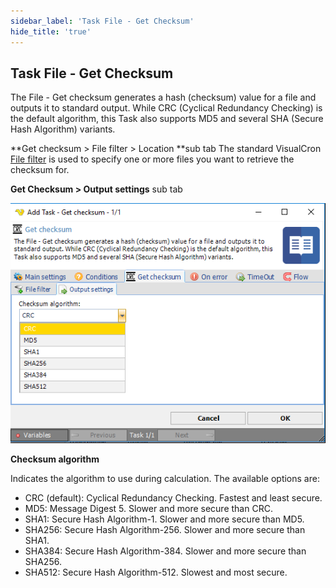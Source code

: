 ```yaml
---
sidebar_label: 'Task File - Get Checksum'
hide_title: 'true'
---
```


## Task File - Get Checksum

The File - Get checksum generates a hash (checksum) value for a file and outputs it to standard output. While CRC (Cyclical Redundancy Checking) is the default algorithm, this Task also supports MD5 and several SHA (Secure Hash Algorithm) variants.
 
**Get checksum > File filter > Location **sub tab
The standard VisualCron [File filter](job-tasks-file-filter) is used to specify one or more files you want to retrieve the checksum for.
 
**Get Checksum > Output settings** sub tab

![](../../../static/img/taskfilegetchecksum.png)

**Checksum algorithm**

Indicates the algorithm to use during calculation. The available options are:

* CRC (default): Cyclical Redundancy Checking. Fastest and least secure.
* MD5: Message Digest 5. Slower and more secure than CRC.
* SHA1: Secure Hash Algorithm-1. Slower and more secure than MD5.
* SHA256: Secure Hash Algorithm-256. Slower and more secure than SHA1.
* SHA384: Secure Hash Algorithm-384. Slower and more secure than SHA256.
* SHA512: Secure Hash Algorithm-512. Slowest and most secure.
